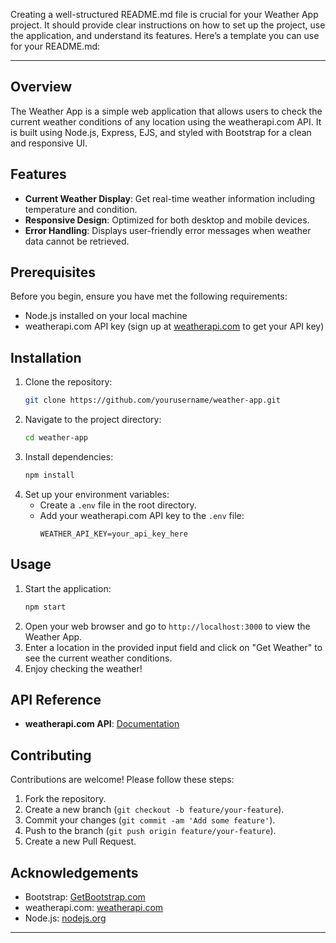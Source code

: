 Creating a well-structured README.md file is crucial for your Weather App project. It should provide clear instructions on how to set up the project, use the application, and understand its features. Here’s a template you can use for your README.md:

---



## Overview
The Weather App is a simple web application that allows users to check the current weather conditions of any location using the weatherapi.com API. It is built using Node.js, Express, EJS, and styled with Bootstrap for a clean and responsive UI.

## Features
- **Current Weather Display**: Get real-time weather information including temperature and condition.
- **Responsive Design**: Optimized for both desktop and mobile devices.
- **Error Handling**: Displays user-friendly error messages when weather data cannot be retrieved.

## Prerequisites
Before you begin, ensure you have met the following requirements:
- Node.js installed on your local machine
- weatherapi.com API key (sign up at [weatherapi.com](https://www.weatherapi.com/) to get your API key)

## Installation
1. Clone the repository:
   ```bash
   git clone https://github.com/yourusername/weather-app.git
   ```
2. Navigate to the project directory:
   ```bash
   cd weather-app
   ```
3. Install dependencies:
   ```bash
   npm install
   ```
4. Set up your environment variables:
   - Create a `.env` file in the root directory.
   - Add your weatherapi.com API key to the `.env` file:
     ```
     WEATHER_API_KEY=your_api_key_here
     ```

## Usage
1. Start the application:
   ```bash
   npm start
   ```
2. Open your web browser and go to `http://localhost:3000` to view the Weather App.
3. Enter a location in the provided input field and click on "Get Weather" to see the current weather conditions.
4. Enjoy checking the weather!

## API Reference
- **weatherapi.com API**: [Documentation](https://www.weatherapi.com/docs/)

## Contributing
Contributions are welcome! Please follow these steps:
1. Fork the repository.
2. Create a new branch (`git checkout -b feature/your-feature`).
3. Commit your changes (`git commit -am 'Add some feature'`).
4. Push to the branch (`git push origin feature/your-feature`).
5. Create a new Pull Request.


## Acknowledgements
- Bootstrap: [GetBootstrap.com](https://getbootstrap.com/)
- weatherapi.com: [weatherapi.com](https://www.weatherapi.com/)
- Node.js: [nodejs.org](https://nodejs.org/)


---

